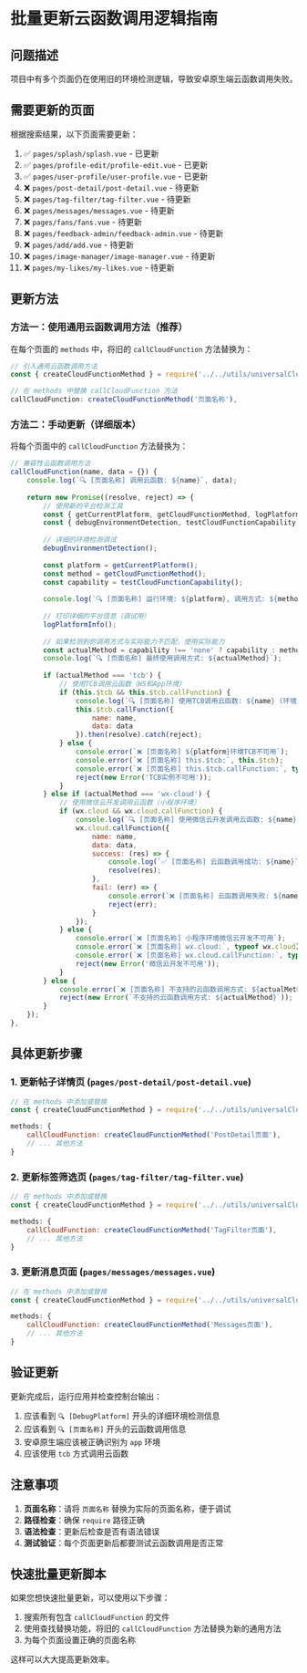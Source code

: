 # 批量更新云函数调用逻辑指南

## 问题描述

项目中有多个页面仍在使用旧的环境检测逻辑，导致安卓原生端云函数调用失败。

## 需要更新的页面

根据搜索结果，以下页面需要更新：

1. ✅ `pages/splash/splash.vue` - 已更新
2. ✅ `pages/profile-edit/profile-edit.vue` - 已更新  
3. ✅ `pages/user-profile/user-profile.vue` - 已更新
4. ❌ `pages/post-detail/post-detail.vue` - 待更新
5. ❌ `pages/tag-filter/tag-filter.vue` - 待更新
6. ❌ `pages/messages/messages.vue` - 待更新
7. ❌ `pages/fans/fans.vue` - 待更新
8. ❌ `pages/feedback-admin/feedback-admin.vue` - 待更新
9. ❌ `pages/add/add.vue` - 待更新
10. ❌ `pages/image-manager/image-manager.vue` - 待更新
11. ❌ `pages/my-likes/my-likes.vue` - 待更新

## 更新方法

### 方法一：使用通用云函数调用方法（推荐）

在每个页面的 `methods` 中，将旧的 `callCloudFunction` 方法替换为：

```javascript
// 引入通用云函数调用方法
const { createCloudFunctionMethod } = require('../../utils/universalCloudFunction.js');

// 在 methods 中替换 callCloudFunction 方法
callCloudFunction: createCloudFunctionMethod('页面名称'),
```

### 方法二：手动更新（详细版本）

将每个页面中的 `callCloudFunction` 方法替换为：

```javascript
// 兼容性云函数调用方法
callCloudFunction(name, data = {}) {
    console.log(`🔍 [页面名称] 调用云函数: ${name}`, data);
    
    return new Promise((resolve, reject) => {
        // 使用新的平台检测工具
        const { getCurrentPlatform, getCloudFunctionMethod, logPlatformInfo } = require('../../utils/platformDetector.js');
        const { debugEnvironmentDetection, testCloudFunctionCapability } = require('../../utils/debugPlatform.js');
        
        // 详细的环境检测调试
        debugEnvironmentDetection();
        
        const platform = getCurrentPlatform();
        const method = getCloudFunctionMethod();
        const capability = testCloudFunctionCapability();
        
        console.log(`🔍 [页面名称] 运行环境: ${platform}, 调用方式: ${method}, 实际能力: ${capability}`);
        
        // 打印详细的平台信息（调试用）
        logPlatformInfo();
        
        // 如果检测到的调用方式与实际能力不匹配，使用实际能力
        const actualMethod = capability !== 'none' ? capability : method;
        console.log(`🔍 [页面名称] 最终使用调用方式: ${actualMethod}`);
        
        if (actualMethod === 'tcb') {
            // 使用TCB调用云函数（H5和App环境）
            if (this.$tcb && this.$tcb.callFunction) {
                console.log(`🔍 [页面名称] 使用TCB调用云函数: ${name} (环境: ${platform})`);
                this.$tcb.callFunction({
                    name: name,
                    data: data
                }).then(resolve).catch(reject);
            } else {
                console.error(`❌ [页面名称] ${platform}环境TCB不可用`);
                console.error(`❌ [页面名称] this.$tcb:`, this.$tcb);
                console.error(`❌ [页面名称] this.$tcb.callFunction:`, typeof (this.$tcb && this.$tcb.callFunction));
                reject(new Error('TCB实例不可用'));
            }
        } else if (actualMethod === 'wx-cloud') {
            // 使用微信云开发调用云函数（小程序环境）
            if (wx.cloud && wx.cloud.callFunction) {
                console.log(`🔍 [页面名称] 使用微信云开发调用云函数: ${name}`);
                wx.cloud.callFunction({
                    name: name,
                    data: data,
                    success: (res) => {
                        console.log(`✅ [页面名称] 云函数调用成功: ${name}`, res);
                        resolve(res);
                    },
                    fail: (err) => {
                        console.error(`❌ [页面名称] 云函数调用失败: ${name}`, err);
                        reject(err);
                    }
                });
            } else {
                console.error(`❌ [页面名称] 小程序环境微信云开发不可用`);
                console.error(`❌ [页面名称] wx.cloud:`, typeof wx.cloud);
                console.error(`❌ [页面名称] wx.cloud.callFunction:`, typeof (wx.cloud && wx.cloud.callFunction));
                reject(new Error('微信云开发不可用'));
            }
        } else {
            console.error(`❌ [页面名称] 不支持的云函数调用方式: ${actualMethod}`);
            reject(new Error(`不支持的云函数调用方式: ${actualMethod}`));
        }
    });
},
```

## 具体更新步骤

### 1. 更新帖子详情页 (`pages/post-detail/post-detail.vue`)

```javascript
// 在 methods 中添加或替换
const { createCloudFunctionMethod } = require('../../utils/universalCloudFunction.js');

methods: {
    callCloudFunction: createCloudFunctionMethod('PostDetail页面'),
    // ... 其他方法
}
```

### 2. 更新标签筛选页 (`pages/tag-filter/tag-filter.vue`)

```javascript
// 在 methods 中添加或替换
const { createCloudFunctionMethod } = require('../../utils/universalCloudFunction.js');

methods: {
    callCloudFunction: createCloudFunctionMethod('TagFilter页面'),
    // ... 其他方法
}
```

### 3. 更新消息页面 (`pages/messages/messages.vue`)

```javascript
// 在 methods 中添加或替换
const { createCloudFunctionMethod } = require('../../utils/universalCloudFunction.js');

methods: {
    callCloudFunction: createCloudFunctionMethod('Messages页面'),
    // ... 其他方法
}
```

## 验证更新

更新完成后，运行应用并检查控制台输出：

1. 应该看到 `🔍 [DebugPlatform]` 开头的详细环境检测信息
2. 应该看到 `🔍 [页面名称]` 开头的云函数调用信息
3. 安卓原生端应该被正确识别为 `app` 环境
4. 应该使用 `tcb` 方式调用云函数

## 注意事项

1. **页面名称**：请将 `页面名称` 替换为实际的页面名称，便于调试
2. **路径检查**：确保 `require` 路径正确
3. **语法检查**：更新后检查是否有语法错误
4. **测试验证**：每个页面更新后都要测试云函数调用是否正常

## 快速批量更新脚本

如果您想快速批量更新，可以使用以下步骤：

1. 搜索所有包含 `callCloudFunction` 的文件
2. 使用查找替换功能，将旧的 `callCloudFunction` 方法替换为新的通用方法
3. 为每个页面设置正确的页面名称

这样可以大大提高更新效率。
